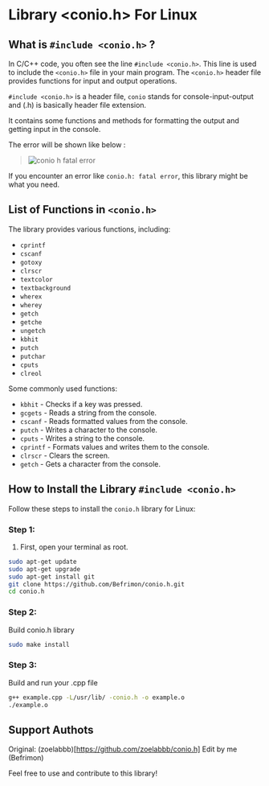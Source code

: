 # Library <conio.h> For Linux

## What is `#include <conio.h>` ?

In C/C++ code, you often see the line `#include <conio.h>`. This line is used to include the `<conio.h>` file in your main program. The `<conio.h>` header file provides functions for input and output operations.

`#include <conio.h>` is a header file, `conio` stands for console-input-output and (.h) is basically header file extension.

It contains some functions and methods for formatting the output and getting input in the console.

The error will be shown like below :
> ![conio h fatal error](https://github.com/zoelabbb/conio.h/blob/master/src/img/fatalerror.png)

If you encounter an error like `conio.h: fatal error`, this library might be what you need.

## List of Functions in `<conio.h>`

The library provides various functions, including:
    
- `cprintf`
- `cscanf`
- `gotoxy`
- `clrscr`
- `textcolor`
- `textbackground`
- `wherex`
- `wherey`
- `getch`
- `getche`
- `ungetch`
- `kbhit`
- `putch`
- `putchar`
- `cputs`
- `clreol`

Some commonly used functions:
- `kbhit` - Checks if a key was pressed.
- `gcgets` - Reads a string from the console.
- `cscanf` - Reads formatted values from the console.
- `putch` - Writes a character to the console.
- `cputs` - Writes a string to the console.
- `cprintf` - Formats values and writes them to the console.
- `clrscr` - Clears the screen.
- `getch` - Gets a character from the console.

## How to Install the Library `#include <conio.h>`

Follow these steps to install the `conio.h` library for Linux:

### Step 1:
1. First, open your terminal as root.
```bash
sudo apt-get update
sudo apt-get upgrade
sudo apt-get install git
git clone https://github.com/Befrimon/conio.h.git
cd conio.h
```

### Step 2:
Build conio.h library
```bash
sudo make install
```

### Step 3:
Build and run your .cpp file
```bash
g++ example.cpp -L/usr/lib/ -conio.h -o example.o
./example.o
```


## Support Authots
Original: (zoelabbb)[https://github.com/zoelabbb/conio.h]
Edit by me (Befrimon)

Feel free to use and contribute to this library!